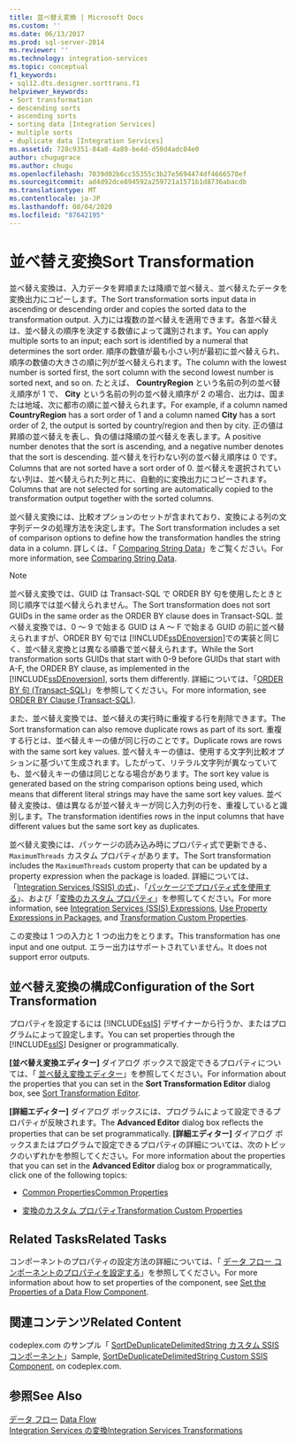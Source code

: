 ```yaml
---
title: 並べ替え変換 | Microsoft Docs
ms.custom: ''
ms.date: 06/13/2017
ms.prod: sql-server-2014
ms.reviewer: ''
ms.technology: integration-services
ms.topic: conceptual
f1_keywords:
- sql12.dts.designer.sorttrans.f1
helpviewer_keywords:
- Sort transformation
- descending sorts
- ascending sorts
- sorting data [Integration Services]
- multiple sorts
- duplicate data [Integration Services]
ms.assetid: 728c9351-84a8-4a89-be4d-d50d4adc04e0
author: chugugrace
ms.author: chugu
ms.openlocfilehash: 7039d02b6cc55355c3b27e5694474df4666570ef
ms.sourcegitcommit: ad4d92dce894592a259721a1571b1d8736abacdb
ms.translationtype: MT
ms.contentlocale: ja-JP
ms.lasthandoff: 08/04/2020
ms.locfileid: "87642195"
---
```

# <a name="sort-transformation"></a><span data-ttu-id="708d9-102">並べ替え変換</span><span class="sxs-lookup"><span data-stu-id="708d9-102">Sort Transformation</span></span>
  <span data-ttu-id="708d9-103">並べ替え変換は、入力データを昇順または降順で並べ替え、並べ替えたデータを変換出力にコピーします。</span><span class="sxs-lookup"><span data-stu-id="708d9-103">The Sort transformation sorts input data in ascending or descending order and copies the sorted data to the transformation output.</span></span> <span data-ttu-id="708d9-104">入力には複数の並べ替えを適用できます。各並べ替えは、並べ替えの順序を決定する数値によって識別されます。</span><span class="sxs-lookup"><span data-stu-id="708d9-104">You can apply multiple sorts to an input; each sort is identified by a numeral that determines the sort order.</span></span> <span data-ttu-id="708d9-105">順序の数値が最も小さい列が最初に並べ替えられ、順序の数値の大きさの順に列が並べ替えられます。</span><span class="sxs-lookup"><span data-stu-id="708d9-105">The column with the lowest number is sorted first, the sort column with the second lowest number is sorted next, and so on.</span></span> <span data-ttu-id="708d9-106">たとえば、 **CountryRegion** という名前の列の並べ替え順序が 1 で、 **City** という名前の列の並べ替え順序が 2 の場合、出力は、国または地域、次に都市の順に並べ替えられます。</span><span class="sxs-lookup"><span data-stu-id="708d9-106">For example, if a column named **CountryRegion** has a sort order of 1 and a column named **City** has a sort order of 2, the output is sorted by country/region and then by city.</span></span> <span data-ttu-id="708d9-107">正の値は昇順の並べ替えを表し、負の値は降順の並べ替えを表します。</span><span class="sxs-lookup"><span data-stu-id="708d9-107">A positive number denotes that the sort is ascending, and a negative number denotes that the sort is descending.</span></span> <span data-ttu-id="708d9-108">並べ替えを行わない列の並べ替え順序は 0 です。</span><span class="sxs-lookup"><span data-stu-id="708d9-108">Columns that are not sorted have a sort order of 0.</span></span> <span data-ttu-id="708d9-109">並べ替えを選択されていない列は、並べ替えられた列と共に、自動的に変換出力にコピーされます。</span><span class="sxs-lookup"><span data-stu-id="708d9-109">Columns that are not selected for sorting are automatically copied to the transformation output together with the sorted columns.</span></span>  
  
 <span data-ttu-id="708d9-110">並べ替え変換には、比較オプションのセットが含まれており、変換による列の文字列データの処理方法を決定します。</span><span class="sxs-lookup"><span data-stu-id="708d9-110">The Sort transformation includes a set of comparison options to define how the transformation handles the string data in a column.</span></span> <span data-ttu-id="708d9-111">詳しくは、「 [Comparing String Data](../comparing-string-data.md)」をご覧ください。</span><span class="sxs-lookup"><span data-stu-id="708d9-111">For more information, see [Comparing String Data](../comparing-string-data.md).</span></span>  
  
> [!NOTE]  
>  <span data-ttu-id="708d9-112">並べ替え変換では、GUID は Transact-SQL で ORDER BY 句を使用したときと同じ順序では並べ替えられません。</span><span class="sxs-lookup"><span data-stu-id="708d9-112">The Sort transformation does not sort GUIDs in the same order as the ORDER BY clause does in Transact-SQL.</span></span> <span data-ttu-id="708d9-113">並べ替え変換では、0 ～ 9 で始まる GUID は A ～ F で始まる GUID の前に並べ替えられますが、ORDER BY 句では [!INCLUDE[ssDEnoversion](../../../includes/ssdenoversion-md.md)]での実装と同じく、並べ替え変換とは異なる順番で並べ替えられます。</span><span class="sxs-lookup"><span data-stu-id="708d9-113">While the Sort transformation sorts GUIDs that start with 0-9 before GUIDs that start with A-F, the ORDER BY clause, as implemented in the [!INCLUDE[ssDEnoversion](../../../includes/ssdenoversion-md.md)], sorts them differently.</span></span> <span data-ttu-id="708d9-114">詳細については、「[ORDER BY 句 (Transact-SQL)](/sql/t-sql/queries/select-order-by-clause-transact-sql)」を参照してください。</span><span class="sxs-lookup"><span data-stu-id="708d9-114">For more information, see [ORDER BY Clause &#40;Transact-SQL&#41;](/sql/t-sql/queries/select-order-by-clause-transact-sql).</span></span>  
  
 <span data-ttu-id="708d9-115">また、並べ替え変換では、並べ替えの実行時に重複する行を削除できます。</span><span class="sxs-lookup"><span data-stu-id="708d9-115">The Sort transformation can also remove duplicate rows as part of its sort.</span></span> <span data-ttu-id="708d9-116">重複する行とは、並べ替えキーの値が同じ行のことです。</span><span class="sxs-lookup"><span data-stu-id="708d9-116">Duplicate rows are rows with the same sort key values.</span></span> <span data-ttu-id="708d9-117">並べ替えキーの値は、使用する文字列比較オプションに基づいて生成されます。したがって、リテラル文字列が異なっていても、並べ替えキーの値は同じとなる場合があります。</span><span class="sxs-lookup"><span data-stu-id="708d9-117">The sort key value is generated based on the string comparison options being used, which means that different literal strings may have the same sort key values.</span></span> <span data-ttu-id="708d9-118">並べ替え変換は、値は異なるが並べ替えキーが同じ入力列の行を、重複していると識別します。</span><span class="sxs-lookup"><span data-stu-id="708d9-118">The transformation identifies rows in the input columns that have different values but the same sort key as duplicates.</span></span>  
  
 <span data-ttu-id="708d9-119">並べ替え変換には、パッケージの読み込み時にプロパティ式で更新できる、`MaximumThreads` カスタム プロパティがあります。</span><span class="sxs-lookup"><span data-stu-id="708d9-119">The Sort transformation includes the `MaximumThreads` custom property that can be updated by a property expression when the package is loaded.</span></span> <span data-ttu-id="708d9-120">詳細については、「[Integration Services &#40;SSIS&#41; の式](../../expressions/integration-services-ssis-expressions.md)」、「[パッケージでプロパティ式を使用する](../../expressions/use-property-expressions-in-packages.md)」、および「[変換のカスタム プロパティ](transformation-custom-properties.md)」を参照してください。</span><span class="sxs-lookup"><span data-stu-id="708d9-120">For more information, see [Integration Services &#40;SSIS&#41; Expressions](../../expressions/integration-services-ssis-expressions.md), [Use Property Expressions in Packages](../../expressions/use-property-expressions-in-packages.md), and [Transformation Custom Properties](transformation-custom-properties.md).</span></span>  
  
 <span data-ttu-id="708d9-121">この変換は 1 つの入力と 1 つの出力をとります。</span><span class="sxs-lookup"><span data-stu-id="708d9-121">This transformation has one input and one output.</span></span> <span data-ttu-id="708d9-122">エラー出力はサポートされていません。</span><span class="sxs-lookup"><span data-stu-id="708d9-122">It does not support error outputs.</span></span>  
  
## <a name="configuration-of-the-sort-transformation"></a><span data-ttu-id="708d9-123">並べ替え変換の構成</span><span class="sxs-lookup"><span data-stu-id="708d9-123">Configuration of the Sort Transformation</span></span>  
 <span data-ttu-id="708d9-124">プロパティを設定するには [!INCLUDE[ssIS](../../../includes/ssis-md.md)] デザイナーから行うか、またはプログラムによって設定します。</span><span class="sxs-lookup"><span data-stu-id="708d9-124">You can set properties through the [!INCLUDE[ssIS](../../../includes/ssis-md.md)] Designer or programmatically.</span></span>  
  
 <span data-ttu-id="708d9-125">**[並べ替え変換エディター]** ダイアログ ボックスで設定できるプロパティについては、「 [並べ替え変換エディター](../../sort-transformation-editor.md)」を参照してください。</span><span class="sxs-lookup"><span data-stu-id="708d9-125">For information about the properties that you can set in the **Sort Transformation Editor** dialog box, see [Sort Transformation Editor](../../sort-transformation-editor.md).</span></span>  
  
 <span data-ttu-id="708d9-126">**[詳細エディター]** ダイアログ ボックスには、プログラムによって設定できるプロパティが反映されます。</span><span class="sxs-lookup"><span data-stu-id="708d9-126">The **Advanced Editor** dialog box reflects the properties that can be set programmatically.</span></span> <span data-ttu-id="708d9-127">**[詳細エディター]** ダイアログ ボックスまたはプログラムで設定できるプロパティの詳細については、次のトピックのいずれかを参照してください。</span><span class="sxs-lookup"><span data-stu-id="708d9-127">For more information about the properties that you can set in the **Advanced Editor** dialog box or programmatically, click one of the following topics:</span></span>  
  
-   [<span data-ttu-id="708d9-128">Common Properties</span><span class="sxs-lookup"><span data-stu-id="708d9-128">Common Properties</span></span>](../../common-properties.md)  
  
-   [<span data-ttu-id="708d9-129">変換のカスタム プロパティ</span><span class="sxs-lookup"><span data-stu-id="708d9-129">Transformation Custom Properties</span></span>](transformation-custom-properties.md)  
  
## <a name="related-tasks"></a><span data-ttu-id="708d9-130">Related Tasks</span><span class="sxs-lookup"><span data-stu-id="708d9-130">Related Tasks</span></span>  
 <span data-ttu-id="708d9-131">コンポーネントのプロパティの設定方法の詳細については、「 [データ フロー コンポーネントのプロパティを設定する](../set-the-properties-of-a-data-flow-component.md)」を参照してください。</span><span class="sxs-lookup"><span data-stu-id="708d9-131">For more information about how to set properties of the component, see [Set the Properties of a Data Flow Component](../set-the-properties-of-a-data-flow-component.md).</span></span>  
  
## <a name="related-content"></a><span data-ttu-id="708d9-132">関連コンテンツ</span><span class="sxs-lookup"><span data-stu-id="708d9-132">Related Content</span></span>  
 <span data-ttu-id="708d9-133">codeplex.com のサンプル「 [SortDeDuplicateDelimitedString カスタム SSIS コンポーネント](https://go.microsoft.com/fwlink/?LinkId=220821)」</span><span class="sxs-lookup"><span data-stu-id="708d9-133">Sample, [SortDeDuplicateDelimitedString Custom SSIS Component](https://go.microsoft.com/fwlink/?LinkId=220821), on codeplex.com.</span></span>  
  
## <a name="see-also"></a><span data-ttu-id="708d9-134">参照</span><span class="sxs-lookup"><span data-stu-id="708d9-134">See Also</span></span>  
 <span data-ttu-id="708d9-135">[データ フロー](../data-flow.md) </span><span class="sxs-lookup"><span data-stu-id="708d9-135">[Data Flow](../data-flow.md) </span></span>  
 [<span data-ttu-id="708d9-136">Integration Services の変換</span><span class="sxs-lookup"><span data-stu-id="708d9-136">Integration Services Transformations</span></span>](integration-services-transformations.md)  
  
  
